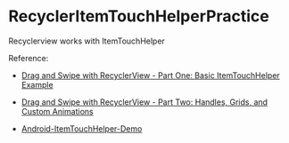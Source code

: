# RecyclerItemTouchHelperPractice
Recyclerview works with ItemTouchHelper

Reference:
- [Drag and Swipe with RecyclerView - Part One: Basic ItemTouchHelper Example](https://medium.com/@ipaulpro/drag-and-swipe-with-recyclerview-b9456d2b1aaf)

- [Drag and Swipe with RecyclerView - Part Two: Handles, Grids, and Custom Animations](https://medium.com/@ipaulpro/drag-and-swipe-with-recyclerview-6a6f0c422efd)

- [Android-ItemTouchHelper-Demo](https://github.com/iPaulPro/Android-ItemTouchHelper-Demo)

